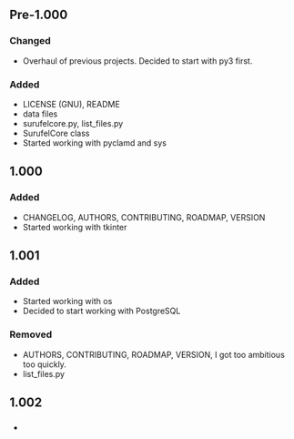 ## Pre-1.000
### Changed
- Overhaul of previous projects. Decided to start with py3 first.

### Added
- LICENSE (GNU), README
- data files
- surufelcore.py, list_files.py
- SurufelCore class
- Started working with pyclamd and sys

## 1.000
### Added
- CHANGELOG, AUTHORS, CONTRIBUTING, ROADMAP, VERSION
- Started working with tkinter

## 1.001
### Added
- Started working with os
- Decided to start working with PostgreSQL

### Removed
- AUTHORS, CONTRIBUTING, ROADMAP, VERSION, I got too ambitious too quickly.
- list_files.py

## 1.002
###
-
